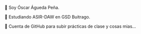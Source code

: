 👋 Soy Óscar Águeda Peña.

👀 Estudiando ASIR-DAW en GSD Buitrago.

🌱 Cuenta de GitHub para subir prácticas de clase y cosas mias...


<!---
oagueda/oagueda is a ✨ special ✨ repository because its `README.md` (this file) appears on your GitHub profile.
You can click the Preview link to take a look at your changes.
--->
